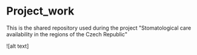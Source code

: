 # Project_work
This is the shared repository used during the project "Stomatological care availability in the regions of the Czech Republic"

![alt text]